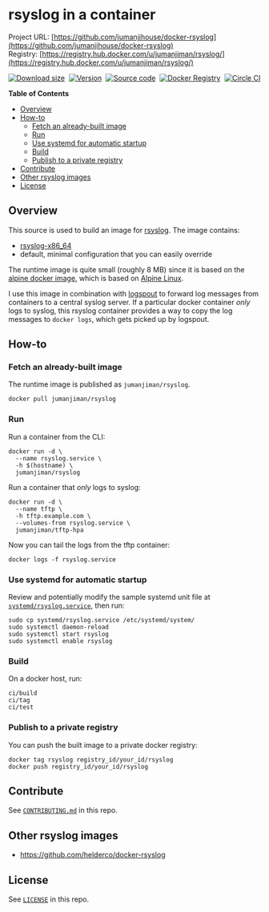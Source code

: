 rsyslog in a container
======================

Project URL: [https://github.com/jumanjihouse/docker-rsyslog](https://github.com/jumanjihouse/docker-rsyslog)
<br/>
Registry: [https://registry.hub.docker.com/u/jumanjiman/rsyslog/](https://registry.hub.docker.com/u/jumanjiman/rsyslog/)

[![Download size](https://images.microbadger.com/badges/image/jumanjiman/rsyslog.svg)](http://microbadger.com/images/jumanjiman/rsyslog "View on microbadger.com")&nbsp;
[![Version](https://images.microbadger.com/badges/version/jumanjiman/rsyslog.svg)](http://microbadger.com/images/jumanjiman/rsyslog "View on microbadger.com")&nbsp;
[![Source code](https://images.microbadger.com/badges/commit/jumanjiman/rsyslog.svg)](http://microbadger.com/images/jumanjiman/rsyslog "View on microbadger.com")&nbsp;
[![Docker Registry](https://img.shields.io/docker/pulls/jumanjiman/rsyslog.svg)](https://registry.hub.docker.com/u/jumanjiman/rsyslog)&nbsp;
[![Circle CI](https://circleci.com/gh/jumanjihouse/docker-rsyslog.svg?style=svg&circle-token=89ad04436cc4005742ec011ac6d4048cc2e2034e)](https://circleci.com/gh/jumanjihouse/docker-rsyslog)

**Table of Contents**

- [Overview](#overview)
- [How-to](#how-to)
  - [Fetch an already-built image](#fetch-an-already-built-image)
  - [Run](#run)
  - [Use systemd for automatic startup](#use-systemd-for-automatic-startup)
  - [Build](#build)
  - [Publish to a private registry](#publish-to-a-private-registry)
- [Contribute](#contribute)
- [Other rsyslog images](#other-rsyslog-images)
- [License](#license)


Overview
--------

This source is used to build an image for
[rsyslog](http://www.rsyslog.com/).
The image contains:

* [rsyslog-x86_64](http://forum.alpinelinux.org/apk/main/x86_64/rsyslog)
* default, minimal configuration that you can easily override

The runtime image is quite small (roughly 8 MB) since it is based on the
[alpine docker image](https://github.com/gliderlabs/docker-alpine),
which is based on [Alpine Linux](https://www.alpinelinux.org/).

I use this image in combination with
[logspout](https://github.com/gliderlabs/logspout)
to forward log messages from containers to a central syslog server.
If a particular docker container *only* logs to syslog,
this rsyslog container provides a way to copy the log messages to
`docker logs`, which gets picked up by logspout.


How-to
------

### Fetch an already-built image

The runtime image is published as `jumanjiman/rsyslog`.

    docker pull jumanjiman/rsyslog


### Run

Run a container from the CLI:

    docker run -d \
      --name rsyslog.service \
      -h $(hostname) \
      jumanjiman/rsyslog

Run a container that *only* logs to syslog:

    docker run -d \
      --name tftp \
      -h tftp.example.com \
      --volumes-from rsyslog.service \
      jumanjiman/tftp-hpa

Now you can tail the logs from the tftp container:

    docker logs -f rsyslog.service


### Use systemd for automatic startup

Review and potentially modify the sample systemd unit file at
[`systemd/rsyslog.service`](systemd/rsyslog.service), then run:

    sudo cp systemd/rsyslog.service /etc/systemd/system/
    sudo systemctl daemon-reload
    sudo systemctl start rsyslog
    sudo systemctl enable rsyslog


### Build

On a docker host, run:

    ci/build
    ci/tag
    ci/test


### Publish to a private registry

You can push the built image to a private docker registry:

    docker tag rsyslog registry_id/your_id/rsyslog
    docker push registry_id/your_id/rsyslog


Contribute
----------

See [`CONTRIBUTING.md`](CONTRIBUTING.md) in this repo.


Other rsyslog images
--------------------

* https://github.com/helderco/docker-rsyslog


License
-------

See [`LICENSE`](LICENSE) in this repo.
